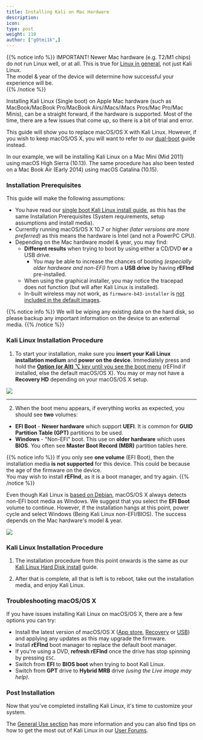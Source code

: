 ```yaml
---
title: Installing Kali on Mac Hardware
description:
icon:
type: post
weight: 110
author: ["g0tmi1k",]
---
```


{{% notice info %}}
IMPORTANT! Newer Mac hardware (e.g. T2/M1 chips) do not run Linux well, or at all. This is true for [Linux in general](https://github.com/Dunedan/mbp-2016-linux/), not just Kali Linux.<br />
The model & year of the device will determine how successful your experience will be.<br />
{{% /notice %}}

Installing Kali Linux (Single boot) on Apple Mac hardware (such as MacBook/MacBook Pro/MacBook Airs/iMacs/iMacs Pros/Mac Pro/Mac Minis), can be a straight forward, if the hardware is supported. Most of the time, there are a few issues that come up, so there is a bit of trial and error.

This guide will show you to replace macOS/OS X with Kali Linux. However, if you wish to keep macOS/OS X, you will want to refer to our [dual-boot](/docs/installation/dual-boot-kali-with-mac/) guide instead.

In our example, we will be installing Kali Linux on a Mac Mini (Mid 2011) using macOS High Sierra (10.13). The same procedure has also been tested on a Mac Book Air (Early 2014) using macOS Catalina (10.15).

### Installation Prerequisites

This guide will make the following assumptions:

- You have read our [single boot Kali Linux install guide](/docs/installation/hard-disk-install/), as this has the same Installation Prerequisites (System requirements, setup assumptions and install media).
- Currently running macOS/OS X 10.7 or higher _(later versions are more preferred)_ as this means the hardware is Intel (and not a PowerPC CPU).
- Depending on the Mac hardware model & year, you may find:
  - **Different results** when trying to boot by using either a CD/DVD **or** a USB drive.
    - You may be able to increase the chances of booting _(especially older hardware and non-EFI)_ from a **USB drive** by having **rEFInd** pre-installed.
  - When using the graphical installer, you may notice the tracepad does not function (but will after Kali Linux is installed).
  - In-built wireless may not work, as `firmware-b43-installer` is [not included in the default images](https://gitlab.com/kalilinux/packages/kali-meta/-/commit/bdd4daa7be16e5114e21ade252638211e7d54813).

{{% notice info %}}
We will be wiping any existing data on the hard disk, so please backup any important information on the device to an external media.
{{% /notice %}}

### Kali Linux Installation Procedure

1. To start your installation, make sure you **insert your Kali Linux installation medium** and **power on the device**. Immediately press and hold the [**Option (or Alt) ⌥** key until you see the boot menu](https://support.apple.com/en-us/HT201255) (rEFInd if installed, else the default macOS/OS X).
You may or may not have a **Recovery HD** depending on your macOS/OS X setup.

![](boot-mac.png)

- - -

2. When the boot menu appears, if everything works as expected, you should see **two** volumes:

- **EFI Boot** - **Newer hardware** which support **UEFI**. It is common for **GUID Partition Table (GPT)** partitions to be used.
- **Windows** - "Non-EFI" boot. This use on **older hardware** which uses **BIOS**. You often see **Master Boot Record (MBR)** partition tables here.

{{% notice info %}}
If you only see **one volume** (EFI Boot), then the installation media **is not supported** for this device. This could be because the age of the firmware on the device.<br />
You may wish to install **rEFInd**, as it is a boot manager, and try again.
{{% /notice %}}

Even though Kali Linux is [based on Debian](/docs/policy/kali-linux-relationship-with-debian/), macOS/OS X always detects non-EFI boot media as Windows. We suggest that you select the **EFI Boot** volume to continue. However, if the installation hangs at this point, power cycle and select Windows (Being Kali Linux non-EFI/BIOS). The success depends on the Mac hardware's model & year.

![](boot-mac-usb-efi.png)

### Kali Linux Installation Procedure

1. The installation procedure from this point onwards is the same as our [Kali Linux Hard Disk install](/docs/installation/hard-disk-install/) guide.

2. After that is complete, all that is left is to reboot, take out the installation media, and enjoy Kali Linux.

### Troubleshooting macOS/OS X

If you have issues installing Kali Linux on macOS/OS X, there are a few options you can try:

- Install the latest version of macOS/OS X ([App store](https://support.apple.com/en-gb/HT201541), [Recovery](https://support.apple.com/en-gb/HT204904) or [USB](https://support.apple.com/en-gb/HT201372)) and applying any updates as this may upgrade the firmware.
- Install **rEFInd** boot manager to replace the default boot manager.
- If you're using a DVD, **refresh rEFInd** once the drive has stop spinning by pressing `ESC`.
- Switch from **EFI** to **BIOS boot** when trying to boot Kali Linux.
- Switch from **GPT** drive to **Hybrid MRB** drive _(using the Live image may help)_.

### Post Installation

Now that you've completed installing Kali Linux, it's time to customize your system.

The [General Use section](/docs/general-use/) has more information and you can also find tips on how to get the most out of Kali Linux in our [User Forums](https://forums.kali.org/).
